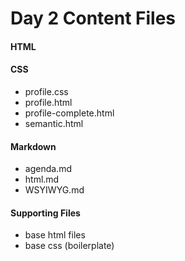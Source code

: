 # Day 2 Content Files

#### HTML


#### CSS

- profile.css
- profile.html
- profile-complete.html
- semantic.html

#### Markdown
- agenda.md
- html.md
- WSYIWYG.md

#### Supporting Files
- base html files
- base css (boilerplate)